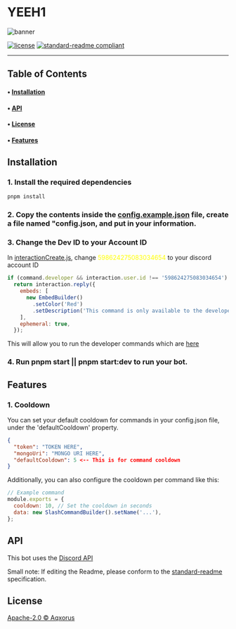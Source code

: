 # YEEH1

![banner](https://cdn.discordapp.com/attachments/910742787597676544/1126308541309911150/Untitled_design.png)

[![license](https://img.shields.io/github/license/Aqxorus/YEEH1)](./LICENSE)
[![standard-readme compliant](https://img.shields.io/badge/readme%20style-standard-brightgreen.svg?style=flat-square)](https://github.com/RichardLitt/standard-readme)

---

## Table of Contents

#### • [Installation](#installation)

#### • [API](#api)

#### • [License](#license)

#### • [Features](#features)

## Installation

### 1. Install the required dependencies

```ps
pnpm install
```

### 2. Copy the contents inside the [config.example.json](./config.example.json) file, create a file named "config.json, and put in your information.

### 3. Change the Dev ID to your Account ID

In [interactionCreate.js](./src/Events/Interactions/interactionCreate.js), change <font color='#FFFF00'>598624275083034654</font> to your discord account ID

```js
if (command.developer && interaction.user.id !== '598624275083034654')
  return interaction.reply({
    embeds: [
      new EmbedBuilder()
        .setColor('Red')
        .setDescription('This command is only available to the developer.'),
    ],
    ephemeral: true,
  });
```

This will allow you to run the developer commands which are [here](./src/Commands/Developer)

### 4. Run pnpm start || pnpm start:dev to run your bot.

## Features

### 1. Cooldown

You can set your default cooldown for commands in your config.json file, under the 'defaultCooldown' property.

```json
{
  "token": "TOKEN HERE",
  "mongoUri": "MONGO URI HERE",
  "defaultCooldown": 5 <-- This is for command cooldown
}
```

Additionally, you can also configure the cooldown per command like this:

```js
// Example command
module.exports = {
  cooldown: 10, // Set the cooldown in seconds
  data: new SlashCommandBuilder().setName('...'),
};
```

## API

This bot uses the [Discord API](https://discord.com/developers/docs/reference#api-reference)

Small note: If editing the Readme, please conform to the [standard-readme](https://github.com/RichardLitt/standard-readme) specification.

## License

[Apache-2.0 © Aqxorus](./LICENSE)
